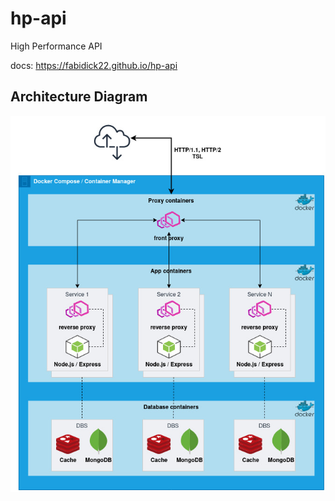 # hp-api
High Performance API

docs: https://fabidick22.github.io/hp-api

## Architecture Diagram
![architecture](docs/img/hp-architecture.jpg)

